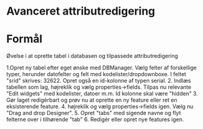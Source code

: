 # Avanceret attributredigering

# Formål

Øvelse i at oprette tabel i databasen og tilpassede attributredigering

1.Opret ny tabel efter eget ønske med DBManager. Vælg felter af forskellige typer, herunder datofelter og felt med kodelister/dropdownboxe. I feltet "srid" skrives: 32622. Opret også en id-kolonne af typen serial.
2. Indlæs tabellen som lag, højreklik og vælg properties->fields. Tilpas nu relevante "Edit widgets" med kodelister, datoer m.m. Id kolonne skal være "hidden"
3. Gør laget redigérbart og prøv nu at oprette en ny feature eller ret en eksisterende feature.
4.  højreklik og vælg properties->fields igen. Vælg nu "Drag and drop Designer".
5. Opret "tabs" med sigende navne og flyt felterne over i tilhørende "tab" 
6. Redigér eller opret nye features igen.
